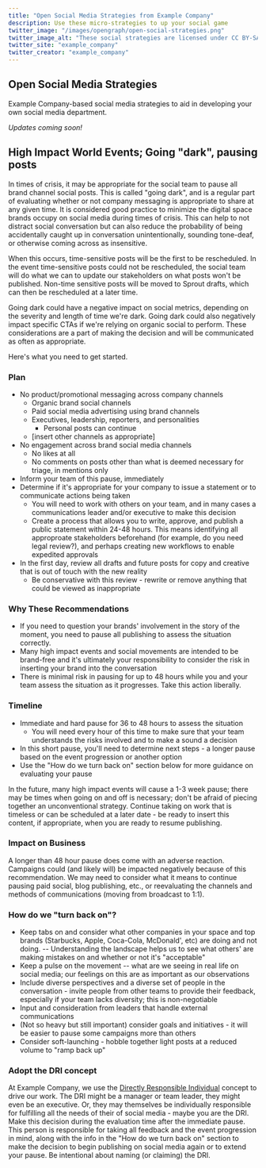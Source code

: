 ```yaml
---
title: "Open Social Media Strategies from Example Company"
description: Use these micro-strategies to up your social game
twitter_image: "/images/opengraph/open-social-strategies.png"
twitter_image_alt: "These social strategies are licensed under CC BY-SA 4.0"
twitter_site: "example_company"
twitter_creator: "example_company"
---
```


## Open Social Media Strategies

Example Company-based social media strategies to aid in developing your own social media department. 

*Updates coming soon!*

## High Impact World Events; Going "dark", pausing posts

In times of crisis, it may be appropriate for the social team to pause all brand channel social posts. This is called "going dark", and is a regular part of evaluating whether or not company messaging is appropriate to share at any given time. It is considered good practice to minimize the digital space brands occupy on social media during times of crisis. This can help to not distract social conversation but can also reduce the probability of being accidentally caught up in conversation unintentionally, sounding tone-deaf, or otherwise coming across as insensitive.

When this occurs, time-sensitive posts will be the first to be rescheduled. In the event time-sensitive posts could not be rescheduled, the social team will do what we can to update our stakeholders on what posts won't be published. Non-time sensitive posts will be moved to Sprout drafts, which can then be rescheduled at a later time.

Going dark could have a negative impact on social metrics, depending on the severity and length of time we're dark. Going dark could also negatively impact specific CTAs if we're relying on organic social to perform. These considerations are a part of making the decision and will be communicated as often as appropriate.

Here's what you need to get started.

### Plan

- No product/promotional messaging across company channels
  - Organic brand social channels
  - Paid social media advertising using brand channels
  - Executives, leadership, reporters, and personalities
    - Personal posts can continue
  - [insert other channels as appropriate]
- No engagement across brand social media channels
  - No likes at all
  - No comments on posts other than what is deemed necessary for triage, in mentions only
- Inform your team of this pause, immediately
- Determine if it's appropriate for your company to issue a statement or to communicate actions being taken
  - You will need to work with others on your team, and in many cases a communications leader and/or executive to make this decision
  - Create a process that allows you to write, approve, and publish a public statement within 24-48 hours. This means identifying all approproate stakeholders beforehand (for example, do you need legal review?), and perhaps creating new workflows to enable expedited approvals
- In the first day, review all drafts and future posts for copy and creative that is out of touch with the new reality
  - Be conservative with this review - rewrite or remove anything that could be viewed as inappropriate

### Why These Recommendations

- If you need to question your brands' involvement in the story of the moment, you need to pause all publishing to assess the situation correctly.
- Many high impact events and social movements are intended to be brand-free and it's ultimately your responsibility to consider the risk in inserting your brand into the conversation
- There is minimal risk in pausing for up to 48 hours while you and your team assess the situation as it progresses. Take this action liberally.

### Timeline

- Immediate and hard pause for 36 to 48 hours to assess the situation
  - You will need every hour of this time to make sure that your team understands the risks involved and to make a sound a decision
- In this short pause, you'll need to determine next steps - a longer pause based on the event progression or another option
- Use the "How do we turn back on" section below for more guidance on evaluating your pause

In the future, many high impact events will cause a 1-3 week pause; there may be times when going on and off is necessary; don't be afraid of piecing together an unconventional strategy. Continue taking on work that is timeless or can be scheduled at a later date - be ready to insert this content, if appropriate, when you are ready to resume publishing.

### Impact on Business

A longer than 48 hour pause does come with an adverse reaction. Campaigns could (and likely will) be impacted negatively because of this recommendation. We may need to consider what it means to continue pausing paid social, blog publishing, etc., or reevaluating the channels and methods of communications (moving from broadcast to 1:1).

### How do we "turn back on"?

- Keep tabs on and consider what other companies in your space and top brands (Starbucks, Apple, Coca-Cola, McDonald', etc) are doing and not doing. -- Understanding the landscape helps us to see what others' are making mistakes on and whether or not it's "acceptable"
- Keep a pulse on the movement -- what are we seeing in real life on social media; our feelings on this are as important as our observations
- Include diverse perspectives and a diverse set of people in the conversation - invite people from other teams to provide their feedback, especially if your team lacks diversity; this is non-negotiable
- Input and consideration from leaders that handle external communications
- (Not so heavy but still important) consider goals and initiatives - it will be easier to pause some campaigns more than others
- Consider soft-launching - hobble together light posts at a reduced volume to "ramp back up"

### Adopt the DRI concept

At Example Company, we use the [Directly Responsible Individual](/handbook/people-group/directly-responsible-individuals/) concept to drive our work. The DRI might be a manager or team leader, they might even be an executive. Or, they may themselves be individually responsible for fulfilling all the needs of their of social media - maybe you are the DRI. Make this decision during the evaluation time after the immediate pause. This person is responsible for taking all feedback and the event progression in mind, along with the info in the "How do we turn back on" section to make the decision to begin publishing on social media again or to extend your pause. Be intentional about naming (or claiming) the DRI.
